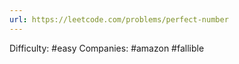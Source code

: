 ```yaml
---
url: https://leetcode.com/problems/perfect-number
---
```


Difficulty: #easy
Companies: #amazon #fallible